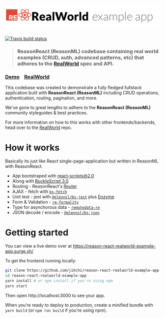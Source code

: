 # ![RealWorld Example App](logo.png)

[![Travis build status](https://travis-ci.org/jihchi/reason-react-realworld-example-app.svg?branch=master)](https://travis-ci.org/jihchi/reason-react-realworld-example-app)

> ### ReasonReact (ReasonML) codebase containing real world examples (CRUD, auth, advanced patterns, etc) that adheres to the [RealWorld](https://github.com/gothinkster/realworld) spec and API.

### [Demo](https://reason-react-realworld-example-app.surge.sh/)&nbsp;&nbsp;&nbsp;&nbsp;[RealWorld](https://github.com/gothinkster/realworld)

This codebase was created to demonstrate a fully fledged fullstack application built with **ReasonReact (ReasonML)** including CRUD operations, authentication, routing, pagination, and more.

We've gone to great lengths to adhere to the **ReasonReact (ReasonML)** community styleguides & best practices.

For more information on how to this works with other frontends/backends, head over to the [RealWorld](https://github.com/gothinkster/realworld) repo.

# How it works

Basically its just like React single-page-application but written in ReasonML with ReasonReact.

* App bootstraped with [react-scripts@2.0](https://github.com/facebook/create-react-app/issues/3815)
* Along with [BuckleScript 3.0](https://bucklescript.github.io/)
* Routing - ReasonReact's [Router](https://reasonml.github.io/reason-react/docs/en/router.html)
* AJAX - fetch with [`bs-fetch`](https://github.com/reasonml-community/bs-fetch)
* Unit test - jest with [`@glennsl/bs-jest`](https://github.com/glennsl/bs-jest) plus [Enzyme](https://github.com/airbnb/enzyme)
* Form & Validation - [`re-formality`](https://github.com/alexfedoseev/re-formality)
* Type for asynchorous data - [`remotedata-re`](https://github.com/lrosa007/remotedata-re)
* JSON decode / encode - [`@glennsl/bs-json`](https://github.com/glennsl/bs-json)

# Getting started

You can view a live demo over at https://reason-react-realworld-example-app.surge.sh/

To get the frontend running locally:

```bash
git clone https://github.com/jihchi/reason-react-realworld-example-app.git
cd reason-react-realworld-example-app
yarn install # or npm install if you're using npm
yarn start
```

Then open http://localhost:3000 to see your app.

When you’re ready to deploy to production, create a minified bundle with `yarn build` (or `npm run build` if you're using npm).
